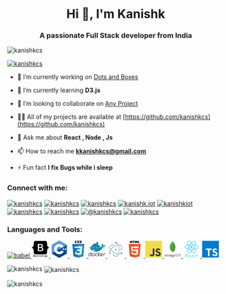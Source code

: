 <h1 align="center">Hi 👋, I'm Kanishk</h1>
<h3 align="center">A passionate Full Stack developer from India</h3>

<p align="left"> <img src="https://komarev.com/ghpvc/?username=kanishkcs&label=Profile%20views&color=0e75b6&style=flat" alt="kanishkcs" /> </p>

<p align="left"> <a href="https://github.com/ryo-ma/github-profile-trophy"><img src="https://github-profile-trophy.vercel.app/?username=kanishkcs" alt="kanishkcs" /></a> </p>

- 🔭 I’m currently working on [Dots and Boxes](https://github.com/kanishkcs/no-name)

- 🌱 I’m currently learning **D3.js**

- 👯 I’m looking to collaborate on [Any Project](https://github.com/kanishkcs)

- 👨‍💻 All of my projects are available at [https://github.com/kanishkcs](https://github.com/kanishkcs)

- 💬 Ask me about **React , Node , Js**

- 📫 How to reach me **kkanishkcs@gmail.com**

- ⚡ Fun fact **I fix Bugs while i sleep**

<h3 align="left">Connect with me:</h3>
<p align="left">
<a href="https://dev.to/kanishkcs" target="blank"><img align="center" src="https://raw.githubusercontent.com/rahuldkjain/github-profile-readme-generator/master/src/images/icons/Social/devto.svg" alt="kanishkcs" height="30" width="40" /></a>
<a href="https://linkedin.com/in/kanishkcs" target="blank"><img align="center" src="https://raw.githubusercontent.com/rahuldkjain/github-profile-readme-generator/master/src/images/icons/Social/linked-in-alt.svg" alt="kanishkcs" height="30" width="40" /></a>
<a href="https://codesandbox.com/kanishkcs" target="blank"><img align="center" src="https://raw.githubusercontent.com/rahuldkjain/github-profile-readme-generator/master/src/images/icons/Social/codesandbox.svg" alt="kanishkcs" height="30" width="40" /></a>
<a href="https://instagram.com/kanishk.iot" target="blank"><img align="center" src="https://raw.githubusercontent.com/rahuldkjain/github-profile-readme-generator/master/src/images/icons/Social/instagram.svg" alt="kanishk.iot" height="30" width="40" /></a>
<a href="https://www.codechef.com/users/kanishkiot" target="blank"><img align="center" src="https://cdn.jsdelivr.net/npm/simple-icons@3.1.0/icons/codechef.svg" alt="kanishkiot" height="30" width="40" /></a>
<a href="https://codeforces.com/profile/kanishkcs" target="blank"><img align="center" src="https://raw.githubusercontent.com/rahuldkjain/github-profile-readme-generator/master/src/images/icons/Social/codeforces.svg" alt="kanishkcs" height="30" width="40" /></a>
<a href="https://www.leetcode.com/kanishkcs" target="blank"><img align="center" src="https://raw.githubusercontent.com/rahuldkjain/github-profile-readme-generator/master/src/images/icons/Social/leet-code.svg" alt="kanishkcs" height="30" width="40" /></a>
<a href="https://www.hackerearth.com/@kanishkcs" target="blank"><img align="center" src="https://raw.githubusercontent.com/rahuldkjain/github-profile-readme-generator/master/src/images/icons/Social/hackerearth.svg" alt="@kanishkcs" height="30" width="40" /></a>
<a href="https://auth.geeksforgeeks.org/user/kanishkcs" target="blank"><img align="center" src="https://raw.githubusercontent.com/rahuldkjain/github-profile-readme-generator/master/src/images/icons/Social/geeks-for-geeks.svg" alt="kanishkcs" height="30" width="40" /></a>
</p>

<h3 align="left">Languages and Tools:</h3>
<p align="left"> <a href="https://babeljs.io/" target="_blank" rel="noreferrer"> <img src="https://www.vectorlogo.zone/logos/babeljs/babeljs-icon.svg" alt="babel" width="40" height="40"/> </a> <a href="https://getbootstrap.com" target="_blank" rel="noreferrer"> <img src="https://raw.githubusercontent.com/devicons/devicon/master/icons/bootstrap/bootstrap-plain-wordmark.svg" alt="bootstrap" width="40" height="40"/> </a> <a href="https://www.w3schools.com/cpp/" target="_blank" rel="noreferrer"> <img src="https://raw.githubusercontent.com/devicons/devicon/master/icons/cplusplus/cplusplus-original.svg" alt="cplusplus" width="40" height="40"/> </a> <a href="https://www.w3schools.com/css/" target="_blank" rel="noreferrer"> <img src="https://raw.githubusercontent.com/devicons/devicon/master/icons/css3/css3-original-wordmark.svg" alt="css3" width="40" height="40"/> </a> <a href="https://www.docker.com/" target="_blank" rel="noreferrer"> <img src="https://raw.githubusercontent.com/devicons/devicon/master/icons/docker/docker-original-wordmark.svg" alt="docker" width="40" height="40"/> </a> <a href="https://www.electronjs.org" target="_blank" rel="noreferrer"> <img src="https://raw.githubusercontent.com/devicons/devicon/master/icons/electron/electron-original.svg" alt="electron" width="40" height="40"/> </a> <a href="https://www.w3.org/html/" target="_blank" rel="noreferrer"> <img src="https://raw.githubusercontent.com/devicons/devicon/master/icons/html5/html5-original-wordmark.svg" alt="html5" width="40" height="40"/> </a> <a href="https://developer.mozilla.org/en-US/docs/Web/JavaScript" target="_blank" rel="noreferrer"> <img src="https://raw.githubusercontent.com/devicons/devicon/master/icons/javascript/javascript-original.svg" alt="javascript" width="40" height="40"/> </a> <a href="https://www.mongodb.com/" target="_blank" rel="noreferrer"> <img src="https://raw.githubusercontent.com/devicons/devicon/master/icons/mongodb/mongodb-original-wordmark.svg" alt="mongodb" width="40" height="40"/> </a> <a href="https://reactjs.org/" target="_blank" rel="noreferrer"> <img src="https://raw.githubusercontent.com/devicons/devicon/master/icons/react/react-original-wordmark.svg" alt="react" width="40" height="40"/> </a> <a href="https://www.typescriptlang.org/" target="_blank" rel="noreferrer"> <img src="https://raw.githubusercontent.com/devicons/devicon/master/icons/typescript/typescript-original.svg" alt="typescript" width="40" height="40"/> </a> </p>

<p><img align="left" src="https://github-readme-stats.vercel.app/api/top-langs?username=kanishkcs&show_icons=true&locale=en&layout=compact" alt="kanishkcs" /></p>

<p>&nbsp;<img align="center" src="https://github-readme-stats.vercel.app/api?username=kanishkcs&show_icons=true&locale=en" alt="kanishkcs" /></p>

<p><img align="center" src="https://github-readme-streak-stats.herokuapp.com/?user=kanishkcs&" alt="kanishkcs" /></p>
